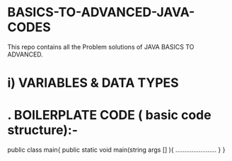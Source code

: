 # BASICS-TO-ADVANCED-JAVA-CODES
This repo contains all the Problem solutions of JAVA BASICS TO ADVANCED.
# i) VARIABLES & DATA TYPES
# . BOILERPLATE CODE ( basic code structure):-
public class main{
 public static void main(string args [] ){
 .......................
 }
}


